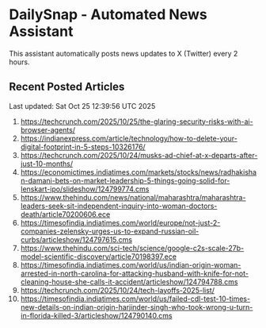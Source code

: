 # DailySnap - Automated News Assistant

This assistant automatically posts news updates to X (Twitter) every 2 hours.

## Recent Posted Articles

Last updated: Sat Oct 25 12:39:56 UTC 2025

1. https://techcrunch.com/2025/10/25/the-glaring-security-risks-with-ai-browser-agents/
2. https://indianexpress.com/article/technology/how-to-delete-your-digital-footprint-in-5-steps-10326176/
3. https://techcrunch.com/2025/10/24/musks-ad-chief-at-x-departs-after-just-10-months/
4. https://economictimes.indiatimes.com/markets/stocks/news/radhakishan-damani-bets-on-market-leadership-5-things-going-solid-for-lenskart-ipo/slideshow/124799774.cms
5. https://www.thehindu.com/news/national/maharashtra/maharashtra-leaders-seek-sit-independent-inquiry-into-woman-doctors-death/article70200606.ece
6. https://timesofindia.indiatimes.com/world/europe/not-just-2-companies-zelensky-urges-us-to-expand-russian-oil-curbs/articleshow/124797615.cms
7. https://www.thehindu.com/sci-tech/science/google-c2s-scale-27b-model-scientific-discovery/article70198397.ece
8. https://timesofindia.indiatimes.com/world/us/indian-origin-woman-arrested-in-north-carolina-for-attacking-husband-with-knife-for-not-cleaning-house-she-calls-it-accident/articleshow/124794788.cms
9. https://techcrunch.com/2025/10/24/tech-layoffs-2025-list/
10. https://timesofindia.indiatimes.com/world/us/failed-cdl-test-10-times-new-details-on-indian-origin-harjinder-singh-who-took-wrong-u-turn-in-florida-killed-3/articleshow/124790140.cms
